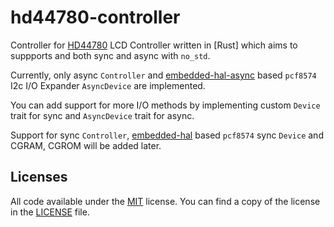 # hd44780-controller

Controller for [HD44780] LCD Controller written in [Rust] which aims to suppports 
and both sync and async with `no_std`.

Currently, only async `Controller` and [embedded-hal-async] based `pcf8574` I2c I/O Expander `AsyncDevice` are implemented.

You can add support for more I/O methods by implementing custom `Device` trait for sync and `AsyncDevice` trait for async.

Support for sync `Controller`, [embedded-hal] based `pcf8574` sync `Device` and CGRAM, CGROM will be added later.

## Licenses

All code available under the [MIT] license.
You can find a copy of the license in the [LICENSE] file.

[HD44780]: https://en.wikipedia.org/wiki/Hitachi_HD44780_LCD_controller/
[LICENSE]: LICENSE
[embedded-hal]: https://github.com/rust-embedded/embedded-hal
[embedded-hal-async]: https://github.com/rust-embedded/embedded-hal/tree/master/embedded-hal-async
[MIT]: https://opensource.org/licenses/MIT
